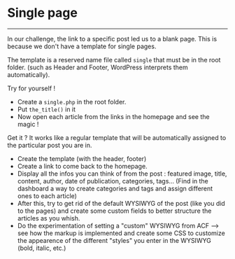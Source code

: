 # Single page

---

In our challenge, the link to a specific post led us to a blank page.
This is because we don't have a template for single pages.

The template is a reserved name file called `single` that must be in the root folder. (such as Header and Footer, WordPress interprets them automatically).

Try for yourself !

- Create a `single.php` in the root folder.
- Put `the_title()` in it
- Now open each article from the links in the homepage and see the magic !

Get it ?
It works like a regular template that will be automatically assigned to the particular post you are in.

- Create the template (with the header, footer)
- Create a link to come back to the homepage.
- Display all the infos you can think of from the post : featured image, title, content, author, date of publication, categories, tags... (Find in the dashboard a way to create categories and tags and assign different ones to each article)
- After this, try to get rid of the default WYSIWYG of the post (like you did to the pages) and create some custom fields to better structure the articles as you whish.
- Do the experimentation of setting a "custom" WYSIWYG from ACF --> see how the markup is implemented and create some CSS to customize the appearence of the different "styles" you enter in the WYSIWYG (bold, italic, etc.)

